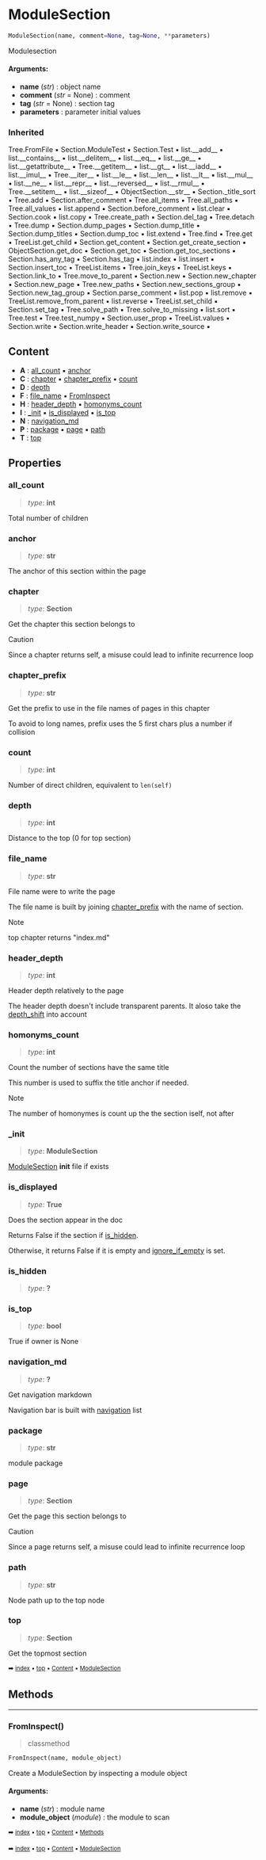 # ModuleSection

``` python
ModuleSection(name, comment=None, tag=None, **parameters)
```

Modulesection

#### Arguments:
- **name** (_str_) : object name
- **comment** (_str_ = None) : comment
- **tag** (_str_ = None) : section tag
- **parameters** : parameter initial values

### Inherited

Tree.FromFile :black_small_square: Section.ModuleTest :black_small_square: Section.Test :black_small_square: list.\_\_add__ :black_small_square: list.\_\_contains__ :black_small_square: list.\_\_delitem__ :black_small_square: list.\_\_eq__ :black_small_square: list.\_\_ge__ :black_small_square: list.\_\_getattribute__ :black_small_square: Tree.\_\_getitem__ :black_small_square: list.\_\_gt__ :black_small_square: list.\_\_iadd__ :black_small_square: list.\_\_imul__ :black_small_square: Tree.\_\_iter__ :black_small_square: list.\_\_le__ :black_small_square: list.\_\_len__ :black_small_square: list.\_\_lt__ :black_small_square: list.\_\_mul__ :black_small_square: list.\_\_ne__ :black_small_square: list.\_\_repr__ :black_small_square: list.\_\_reversed__ :black_small_square: list.\_\_rmul__ :black_small_square: Tree.\_\_setitem__ :black_small_square: list.\_\_sizeof__ :black_small_square: ObjectSection.\_\_str__ :black_small_square: Section.\_title_sort :black_small_square: Tree.add :black_small_square: Section.after_comment :black_small_square: Tree.all_items :black_small_square: Tree.all_paths :black_small_square: Tree.all_values :black_small_square: list.append :black_small_square: Section.before_comment :black_small_square: list.clear :black_small_square: Section.cook :black_small_square: list.copy :black_small_square: Tree.create_path :black_small_square: Section.del_tag :black_small_square: Tree.detach :black_small_square: Tree.dump :black_small_square: Section.dump_pages :black_small_square: Section.dump_title :black_small_square: Section.dump_titles :black_small_square: Section.dump_toc :black_small_square: list.extend :black_small_square: Tree.find :black_small_square: Tree.get :black_small_square: TreeList.get_child :black_small_square: Section.get_content :black_small_square: Section.get_create_section :black_small_square: ObjectSection.get_doc :black_small_square: Section.get_toc :black_small_square: Section.get_toc_sections :black_small_square: Section.has_any_tag :black_small_square: Section.has_tag :black_small_square: list.index :black_small_square: list.insert :black_small_square: Section.insert_toc :black_small_square: TreeList.items :black_small_square: Tree.join_keys :black_small_square: TreeList.keys :black_small_square: Section.link_to :black_small_square: Tree.move_to_parent :black_small_square: Section.new :black_small_square: Section.new_chapter :black_small_square: Section.new_page :black_small_square: Tree.new_paths :black_small_square: Section.new_sections_group :black_small_square: Section.new_tag_group :black_small_square: Section.parse_comment :black_small_square: list.pop :black_small_square: list.remove :black_small_square: TreeList.remove_from_parent :black_small_square: list.reverse :black_small_square: TreeList.set_child :black_small_square: Section.set_tag :black_small_square: Tree.solve_path :black_small_square: Tree.solve_to_missing :black_small_square: list.sort :black_small_square: Tree.test :black_small_square: Tree.test_numpy :black_small_square: Section.user_prop :black_small_square: TreeList.values :black_small_square: Section.write :black_small_square: Section.write_header :black_small_square: Section.write_source :black_small_square:

## Content

- **A** : [all_count](pydoc-modulesection.md#all_count) :black_small_square: [anchor](pydoc-modulesection.md#anchor)
- **C** : [chapter](pydoc-modulesection.md#chapter) :black_small_square: [chapter_prefix](pydoc-modulesection.md#chapter_prefix) :black_small_square: [count](pydoc-modulesection.md#count)
- **D** : [depth](pydoc-modulesection.md#depth)
- **F** : [file_name](pydoc-modulesection.md#file_name) :black_small_square: [FromInspect](pydoc-modulesection.md#frominspect)
- **H** : [header_depth](pydoc-modulesection.md#header_depth) :black_small_square: [homonyms_count](pydoc-modulesection.md#homonyms_count)
- **I** : [_init](pydoc-modulesection.md#_init) :black_small_square: [is_displayed](pydoc-modulesection.md#is_displayed) :black_small_square: [is_top](pydoc-modulesection.md#is_top)
- **N** : [navigation_md](pydoc-modulesection.md#navigation_md)
- **P** : [package](pydoc-modulesection.md#package) :black_small_square: [page](pydoc-modulesection.md#page) :black_small_square: [path](pydoc-modulesection.md#path)
- **T** : [top](pydoc-modulesection.md#top)

## Properties



### all_count

> _type_: **int**
>

Total number of children

### anchor

> _type_: **str**
>

The anchor of this section within the page

### chapter

> _type_: **Section**
>

Get the chapter this section belongs to

> [!CAUTION]
> Since a chapter returns self, a misuse could lead to infinite recurrence loop

### chapter_prefix

> _type_: **str**
>

Get the prefix to use in the file names of pages in this chapter

To avoid to long names, prefix uses the 5 first chars plus a number
if collision

### count

> _type_: **int**
>

Number of direct children, equivalent to `len(self)`

### depth

> _type_: **int**
>

Distance to the top (0 for top section)

### file_name

> _type_: **str**
>

File name were to write the page

The file name is built by joining [chapter_prefix](pydoc-modulesection.md#chapter_prefix) with the name of section.

> [!NOTE]
> top chapter returns "index.md"

### header_depth

> _type_: **int**
>

Header depth relatively to the page

The header depth doesn't include transparent parents. It aloso take
the [depth_shift](docum-section.md#depth_shift) into account

### homonyms_count

> _type_: **int**
>

Count the number of sections have the same title

This number is used to suffix the title anchor if needed.

> [!NOTE]
> The number of homonymes is count up the the section iself, not after

### \_init

> _type_: **ModuleSection**
>

[ModuleSection](pydoc-modulesection.md) __init__ file if exists

### is_displayed

> _type_: **True**
>

Does the section appear in the doc

Returns False if the section if [is_hidden](pydoc-modulesection.md#is_hidden).

Otherwise, it returns False if it is empty and [ignore_if_empty](docum-section.md#ignore_if_empty) is set.

### is_hidden

> _type_: **?**
>

### is_top

> _type_: **bool**
>

True if owner is None

### navigation_md

> _type_: **?**
>

Get navigation markdown

Navigation bar is built with [navigation](docum-section.md#navigation) list

### package

> _type_: **str**
>

module package

### page

> _type_: **Section**
>

Get the page this section belongs to

> [!CAUTION]
> Since a page returns self, a misuse could lead to infinite recurrence loop

### path

> _type_: **str**
>

Node path up to the top node

### top

> _type_: **Section**
>

Get the topmost section

<sub>:arrow_right: [index](index.md) :black_small_square: [top](#modulesection) :black_small_square: [Content](#content) :black_small_square: [ModuleSection](pydoc-modulesection.md)</sub>

## Methods



----------
### FromInspect()

> classmethod

``` python
FromInspect(name, module_object)
```

Create a ModuleSection by inspecting a module object

#### Arguments:
- **name** (_str_) : module name
- **module_object** (_module_) : the module to scan

<sub>:arrow_right: [index](index.md) :black_small_square: [top](#modulesection) :black_small_square: [Content](#content) :black_small_square: [Methods](pydoc-modulesection.md#methods)</sub>

<sub>:arrow_right: [index](index.md) :black_small_square: [top](#modulesection) :black_small_square: [Content](#content) :black_small_square: [ModuleSection](pydoc-modulesection.md)</sub>